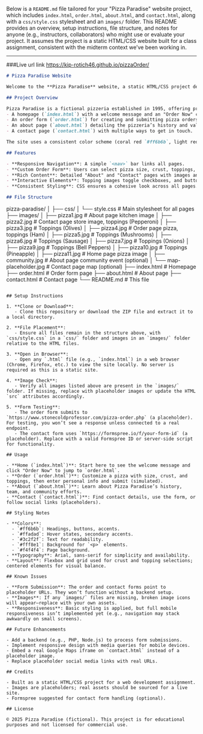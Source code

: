 Below is a `README.md` file tailored for your "Pizza Paradise" website project, which includes `index.html`, `order.html`, `about.html`, and `contact.html`, along with a `css/style.css` stylesheet and an `images/` folder. This README provides an overview, setup instructions, file structure, and notes for anyone (e.g., instructors, collaborators) who might use or evaluate your project. It assumes the project is a static HTML/CSS website built for a class assignment, consistent with the midterm context we’ve been working in.

---
###Live url link
https://kip-rotich46.github.io/pizzaOrder/


```markdown
# Pizza Paradise Website

Welcome to the **Pizza Paradise** website, a static HTML/CSS project designed to showcase a pizzeria’s online presence. This site allows users to explore the pizzeria’s story, order custom pizzas, and contact the team, all wrapped in a warm, pizza-themed design.

## Project Overview

Pizza Paradise is a fictional pizzeria established in 1995, offering premium, customizable pizzas with a focus on fresh, locally-sourced ingredients. This website includes:
- A homepage (`index.html`) with a welcome message and an "Order Now" call-to-action.
- An order form (`order.html`) for creating and submitting pizza orders.
- An about page (`about.html`) detailing the pizzeria’s history and values.
- A contact page (`contact.html`) with multiple ways to get in touch.

The site uses a consistent color scheme (coral red `#ff6b6b`, light red `#ffadad`, dark brown `#3c2f2f`) and Arial typography to evoke a cozy, inviting feel.

## Features

- **Responsive Navigation**: A simple `<nav>` bar links all pages.
- **Custom Order Form**: Users can select pizza size, crust, toppings, and provide delivery details, submitted to a placeholder endpoint.
- **Rich Content**: Detailed "About" and "Contact" pages with images and additional sections.
- **Interactive Elements**: Topping images toggle checkboxes, and buttons feature hover effects.
- **Consistent Styling**: CSS ensures a cohesive look across all pages.

## File Structure

```
pizza-paradise/
│
├── css/
│   └── style.css          # Main stylesheet for all pages
├── images/
│   ├── pizza1.jpg        # About page kitchen image
│   ├── pizza2.jpg        # Contact page store image, toppings (Pepperoni)
│   ├── pizza3.jpg        # Toppings (Olives)
│   ├── pizza4.jpg        # Order page pizza, toppings (Ham)
│   ├── pizza5.jpg        # Toppings (Mushrooms)
│   ├── pizza6.jpg        # Toppings (Sausage)
│   ├── pizza7.jpg        # Toppings (Onions)
│   ├── pizza9.jpg        # Toppings (Bell Peppers)
│   ├── pizza10.jpg       # Toppings (Pineapple)
│   ├── pizza11.jpg       # Home page pizza image
│   ├── community.jpg     # About page community event (optional)
│   └── map-placeholder.jpg # Contact page map (optional)
├── index.html            # Homepage
├── order.html            # Order form page
├── about.html            # About page
├── contact.html          # Contact page
└── README.md             # This file
```

## Setup Instructions

1. **Clone or Download**:
   - Clone this repository or download the ZIP file and extract it to a local directory.

2. **File Placement**:
   - Ensure all files remain in the structure above, with `css/style.css` in a `css/` folder and images in an `images/` folder relative to the HTML files.

3. **Open in Browser**:
   - Open any `.html` file (e.g., `index.html`) in a web browser (Chrome, Firefox, etc.) to view the site locally. No server is required as this is a static site.

4. **Image Check**:
   - Verify all images listed above are present in the `images/` folder. If missing, replace with placeholder images or update the HTML `src` attributes accordingly.

5. **Form Testing**:
   - The order form submits to `https://www.stonecoldprofessor.com/pizza-order.php` (a placeholder). For testing, you won’t see a response unless connected to a real endpoint.
   - The contact form uses `https://formspree.io/f/your-form-id` (a placeholder). Replace with a valid Formspree ID or server-side script for functionality.

## Usage

- **Home (`index.html`)**: Start here to see the welcome message and click "Order Now" to jump to `order.html`.
- **Order (`order.html`)**: Customize a pizza with size, crust, and toppings, then enter personal info and submit (simulated).
- **About (`about.html`)**: Learn about Pizza Paradise’s history, team, and community efforts.
- **Contact (`contact.html`)**: Find contact details, use the form, or follow social links (placeholders).

## Styling Notes

- **Colors**:
  - `#ff6b6b`: Headings, buttons, accents.
  - `#ffadad`: Hover states, secondary accents.
  - `#3c2f2f`: Text for readability.
  - `#fff8e1`: Background for `<p>` elements.
  - `#f4f4f4`: Page background.
- **Typography**: Arial, sans-serif for simplicity and availability.
- **Layout**: Flexbox and grid used for crust and topping selections; centered elements for visual balance.

## Known Issues

- **Form Submission**: The order and contact forms point to placeholder URLs. They won’t function without a backend setup.
- **Images**: If any `images/` files are missing, broken image icons will appear—replace with your own assets.
- **Responsiveness**: Basic styling is applied, but full mobile responsiveness isn’t implemented yet (e.g., navigation may stack awkwardly on small screens).

## Future Enhancements

- Add a backend (e.g., PHP, Node.js) to process form submissions.
- Implement responsive design with media queries for mobile devices.
- Embed a real Google Maps iframe on `contact.html` instead of a placeholder image.
- Replace placeholder social media links with real URLs.

## Credits

- Built as a static HTML/CSS project for a web development assignment.
- Images are placeholders; real assets should be sourced for a live site.
- Formspree suggested for contact form handling (optional).

## License

© 2025 Pizza Paradise (fictional). This project is for educational purposes and not licensed for commercial use.


